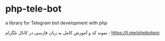 # php-tele-bot
a library for Telegram bot development with php

نمونه کد و آموزش کامل به زبان فارسی در کانال تلگرام :
https://t.me/phpbotpro
